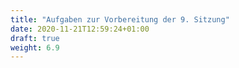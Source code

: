 ```yaml
---
title: "Aufgaben zur Vorbereitung der 9. Sitzung"
date: 2020-11-21T12:59:24+01:00
draft: true
weight: 6.9
---
```


<center>

</center>
